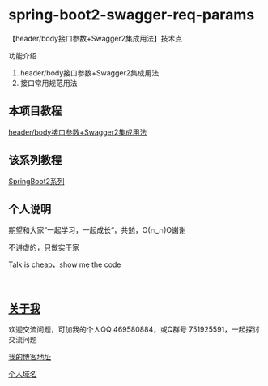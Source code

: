 # spring-boot2-swagger-req-params

【header/body接口参数+Swagger2集成用法】技术点

功能介绍

1. header/body接口参数+Swagger2集成用法
2. 接口常用规范用法

## 本项目教程

[header/body接口参数+Swagger2集成用法](https://hemin.blog.csdn.net/article/details/99638102)

## 该系列教程

[SpringBoot2系列](https://blog.csdn.net/hemin1003/column/info/40170)

## 个人说明

期望和大家”一起学习，一起成长“，共勉，O(∩_∩)O谢谢

不讲虚的，只做实干家

Talk is cheap，show me the code

<br/>


## [关于我](http://heminit.com/about/)

欢迎交流问题，可加我的个人QQ 469580884，或Q群号 751925591，一起探讨交流问题

[我的博客地址](http://blog.csdn.net/hemin1003)

[个人域名](http://heminit.com)